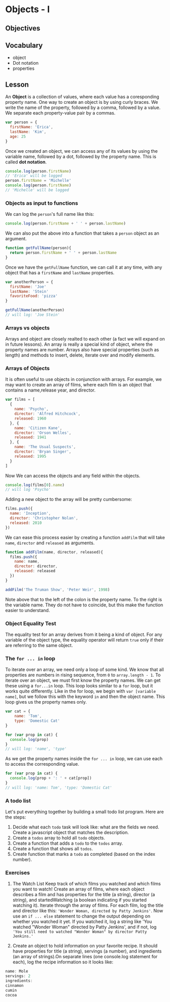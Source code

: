 # Objects - I

## Objectives

## Vocabulary

* object
* Dot notation
* properties

## Lesson

An **Object** is a collection of values, where each value has a coresponding property name. One way to create an object is by using curly braces. We write the name of the property, followed by a comma, followed by a value. We separate each property-value pair by a commas.

```js
var person = {
  firstName: 'Erica',
  lastName: 'Kim',
  age: 25
}
```

Once we created an object, we can access any of its values by using the variable name, followed by a dot, followed by the property name. This is called **dot notation**.

```js
console.log(person.firstName)
// 'Erica' will be logged
person.firstName = 'Michelle'
console.log(person.firstName)
// 'Michelle' will be logged
```

### Objects as input to functions

We can log the `person`'s full name like this:

```js
console.log(person.firstName + ' ' + person.lastName)
```

We can also put the above into a function that takes a `person` object as an argument.

```js
function getFullName(person){
  return person.firstName + ' ' + person.lastName
}
```

Once we have the `getFullName` function, we can call it at any time, with any object that has a `firstName` and `lastName` properties.

```js
var anotherPerson = {
  firstName: 'Joe'
  lastName: 'Stein'
  favoriteFood: 'pizza'
}

getFullName(anotherPerson)
// will log: 'Joe Stein'
```

### Arrays vs objects

Arrays and object are closely realted to each other (a fact we will expand on in future lessons). An array is really a special kind of object, where the property names are number. Arrays also have special properties (such as length) and methods to insert, delete, iterate over and modify elements.

### Arrays of Objects

It is often useful to use objects in conjunction with arrays. For example, we may want to create an array of films, where each film is an object that contains a name,release year, and director.

```js
var films = [
  {
    name: 'Psycho',
    director: 'Alfred Hitchcock',
    released: 1960
  }, {
    name: 'Citizen Kane',
    director: 'Orson Welles',
    released: 1941
  }, {
    name: 'The Usual Suspects',
    director: 'Bryan Singer',
    released: 1995
  }
]
```

Now We can access the objects and any field within the objects.

```js
console.log(films[0].name)
// will log 'Psycho'
```

Adding a new object to the array will be pretty cumbersome:

```js
films.push({
  name: 'Inception',
  director: 'Christopher Nolan',
  released: 2010
})
```

We can ease this process easier by creating a function `addFilm` that will take `name`, `director` and `released` as arguments.

```js
function addFilm(name, director, released){
  films.push({
    name: name,
    director: director,
    released: released
  })
}

addFilm('The Truman Show', 'Peter Weir', 1998)
```

Note above that to the left of the colon is the property name. To the right is the variable name. They do not have to coincide, but this make the function easier to understand.

### Object Equality Test

The equality test for an array derives from it being a kind of object. For any variable of the object type, the equality operator will return `true` only if their are referring to the same object.

### The `for ... in` loop

To iterate over an array, we need only a loop of some kind. We know that all properties are numbers in rising sequence, from `0` to `array.length - 1`. To iterate over an object, we must first know the property names. We can get these using a `for...in` loop. This loop looks similar to a `for` loop, but it works quite differently. Like in the for loop, we begin with `var [variable name]`, but we follow this with the keyword `in` and then the object name. This loop gives us the property names only.

```js
var cat = {
    name: 'Tom',
    type: 'Domestic Cat'
}

for (var prop in cat) {
  console.log(prop)
}
// will log: 'name', 'type'
```

As we get the property names inside the `for ... in` loop, we can use each to access the corresponding value.

```js
for (var prop in cat) {
  console.log(prop + ': ' + cat[prop])
}
// will log: 'name: Tom', 'type: 'Domestic Cat'
```

### A todo list

Let's put everything together by building a small todo list program. Here are the steps:
1. Decide what each `todo` task will look like: what are the fields we need. Create a javascript object that matches the description.
2. Create a `todos` array to hold all `todo` objects.
3. Create a function that adds a `todo` to the `todos` array.
4. Create a function that shows all `todos`.
5. Create function that marks a `todo` as completed (based on the index number).

### Exercises

1. The Watch List
Keep track of which films you watched and which films you want to watch! Create an array of films, where each object describes a film and has properties for the title (a string), director (a string), and startedWatching (a boolean indicating if you started watching it).
Iterate through the array of films. For each film, log the title and director like this: `'Wonder Woman, directed by Patty Jenkins'`.
Now use an `if ... else` statement to change the output depending on whether you watched it yet. If you watched it, log a string like 'You watched "Wonder Woman" directed by Patty Jenkins', and if not, log  `'You still need to watched "Wonder Woman" by director Patty Jenkins.'`

2. Create an object to hold information on your favorite recipe. It should have properties for title (a string), servings (a number), and ingredients (an array of strings).On separate lines (one console.log statement for each), log the recipe information so it looks like:

```js
name: Mole
servings: 2
ingredients:
cinnamon
cumin
cocoa
```
